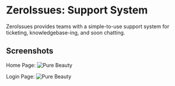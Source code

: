 # ZeroIssues: Support System
ZeroIssues provides teams with a simple-to-use support system for ticketing, knowledgebase-ing, and soon chatting.

## Screenshots
Home Page:
![Pure Beauty](https://i.imgur.com/njwksKM.png)

Login Page:
![Pure Beauty](http://i.imgur.com/GALqXB0.png)